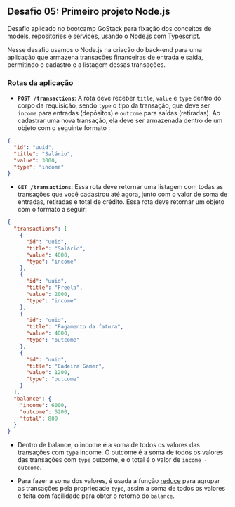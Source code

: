 ## Desafio 05: Primeiro projeto Node.js

Desafio aplicado no bootcamp GoStack para fixação dos conceitos de models, repositories e services, usando o Node.js com Typescript.

Nesse desafio usamos o Node.js na criação do back-end para uma aplicação que armazena transações financeiras de entrada e saída, permitindo o cadastro
e a listagem dessas transações.

### Rotas da aplicação

- **`POST /transactions`**: A rota deve receber `title`, `value` e `type` dentro do corpo da requisição, sendo `type` o tipo da transação, que deve ser `income` para entradas (depósitos) e `outcome` para saídas (retiradas). Ao cadastrar uma nova transação, ela deve ser armazenada dentro de um objeto com o seguinte formato :

```json
{
  "id": "uuid",
  "title": "Salário",
  "value": 3000,
  "type": "income"
}
```

- **`GET /transactions`**: Essa rota deve retornar uma listagem com todas as transações que você cadastrou até agora, junto com o valor de soma de entradas, retiradas e total de crédito. Essa rota deve retornar um objeto com o formato a seguir:

```json
{
  "transactions": [
    {
      "id": "uuid",
      "title": "Salário",
      "value": 4000,
      "type": "income"
    },
    {
      "id": "uuid",
      "title": "Freela",
      "value": 2000,
      "type": "income"
    },
    {
      "id": "uuid",
      "title": "Pagamento da fatura",
      "value": 4000,
      "type": "outcome"
    },
    {
      "id": "uuid",
      "title": "Cadeira Gamer",
      "value": 1200,
      "type": "outcome"
    }
  ],
  "balance": {
    "income": 6000,
    "outcome": 5200,
    "total": 800
  }
}
```
- Dentro de balance, o income é a soma de todos os valores das transações com `type` income. 
O outcome é a soma de todos os valores das transações com `type` outcome, e o total é o valor de `income - outcome`.

- Para fazer a soma dos valores, é usada a função [reduce](https://developer.mozilla.org/pt-BR/docs/Web/JavaScript/Reference/Global_Objects/Array/reduce) 
para agrupar as transações pela propriedade `type`, assim a soma de todos os valores é feita com facilidade para obter o retorno do `balance`.
